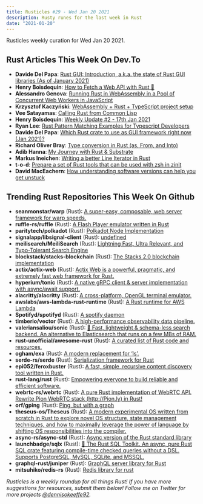 ```yaml
---
title: Rusticles #29 - Wed Jan 20 2021
description: Rusty runes for the last week in Rust
date: "2021-01-20"
---
```


Rusticles weekly curation for Wed Jan 20 2021.

## Rust Articles This Week On Dev.To

- **Davide Del Papa**: [Rust GUI: Introduction, a.k.a. the state of Rust GUI libraries (As of January 2021)](https://dev.to/davidedelpapa/rust-gui-introduction-a-k-a-the-state-of-rust-gui-libraries-as-of-january-2021-40gl)
- **Henry Boisdequin**: [How to Fetch a Web API with Rust 🦀](https://dev.to/hb/how-to-fetch-a-web-api-with-rust-1390)
- **Alessandro Genova**: [Running Rust in WebAssembly in a Pool of Concurrent Web Workers in JavaScript](https://dev.to/alesgenova/running-rust-in-webassembly-in-a-pool-of-concurrent-web-workers-in-javascript-51h9)
- **Krzysztof Kaczyński**: [WebAssembly + Rust + TypeScript project setup](https://dev.to/krzysztofkaczy9/webassembly-rust-typescript-project-setup-4gio)
- **Vee Satayamas**: [Calling Rust from Common Lisp](https://dev.to/veer66/calling-rust-from-common-lisp-45c5)
- **Henry Boisdequin**: [Weekly Update #2 - 17th Jan 2021](https://dev.to/hb/weekly-update-2-17th-jan-2021-354d)
- **Ryan Lee**: [Rust Pattern Matching Examples for Typescript Developers](https://dev.to/ryanleecode/rust-pattern-matching-examples-for-typescript-developers-158n)
- **Davide Del Papa**: [Which Rust crate to use as GUI framework right now (Jan 2021)?](https://dev.to/davidedelpapa/which-rust-crate-to-use-as-gui-framework-right-now-jan-2021-4opm)
- **Richard Oliver Bray**: [Type conversion in Rust (as, From, and Into)](https://dev.to/richardbray/type-conversion-in-rust-as-from-and-into-493l)
- **Adib Hanna**: [My Journey with Rust & Substrate](https://dev.to/adibhanna/my-journey-with-rust-substrate-42d3)
- **Markus Ineichen**: [Writing a better Line Iterator  in Rust](https://dev.to/mineichen/writing-a-better-line-iterator-in-rust-443m)
- **t-o-d**: [Prepare a set of Rust tools that can be used with zsh in zinit](https://dev.to/kamekuremaisuke/prepare-a-set-of-rust-tools-that-can-be-used-with-zsh-in-zinit-49ae)
- **David MacEachern**: [How understanding software versions can help you get unstuck](https://dev.to/davidmaceachern/how-understanding-sofware-versions-can-help-you-get-unstuck-33k7)

## Trending Rust Repositories This Week On Github

- **seanmonstar/warp** (Rust): [A super-easy, composable, web server framework for warp speeds.](https://github.com/seanmonstar/warp)
- **ruffle-rs/ruffle** (Rust): [A Flash Player emulator written in Rust](https://github.com/ruffle-rs/ruffle)
- **paritytech/polkadot** (Rust): [Polkadot Node Implementation](https://github.com/paritytech/polkadot)
- **signalapp/libsignal-client** (Rust): [undefined](https://github.com/signalapp/libsignal-client)
- **meilisearch/MeiliSearch** (Rust): [Lightning Fast, Ultra Relevant, and Typo-Tolerant Search Engine](https://github.com/meilisearch/MeiliSearch)
- **blockstack/stacks-blockchain** (Rust): [The Stacks 2.0 blockchain implementation](https://github.com/blockstack/stacks-blockchain)
- **actix/actix-web** (Rust): [Actix Web is a powerful, pragmatic, and extremely fast web framework for Rust.](https://github.com/actix/actix-web)
- **hyperium/tonic** (Rust): [A native gRPC client & server implementation with async/await support.](https://github.com/hyperium/tonic)
- **alacritty/alacritty** (Rust): [A cross-platform, OpenGL terminal emulator.](https://github.com/alacritty/alacritty)
- **awslabs/aws-lambda-rust-runtime** (Rust): [A Rust runtime for AWS Lambda](https://github.com/awslabs/aws-lambda-rust-runtime)
- **Spotifyd/spotifyd** (Rust): [A spotify daemon](https://github.com/Spotifyd/spotifyd)
- **timberio/vector** (Rust): [A high-performance observability data pipeline.](https://github.com/timberio/vector)
- **valeriansaliou/sonic** (Rust): [🦔 Fast, lightweight & schema-less search backend. An alternative to Elasticsearch that runs on a few MBs of RAM.](https://github.com/valeriansaliou/sonic)
- **rust-unofficial/awesome-rust** (Rust): [A curated list of Rust code and resources.](https://github.com/rust-unofficial/awesome-rust)
- **ogham/exa** (Rust): [A modern replacement for ‘ls’.](https://github.com/ogham/exa)
- **serde-rs/serde** (Rust): [Serialization framework for Rust](https://github.com/serde-rs/serde)
- **epi052/feroxbuster** (Rust): [A fast, simple, recursive content discovery tool written in Rust.](https://github.com/epi052/feroxbuster)
- **rust-lang/rust** (Rust): [Empowering everyone to build reliable and efficient software.](https://github.com/rust-lang/rust)
- **webrtc-rs/webrtc** (Rust): [A pure Rust implementation of WebRTC API. Rewrite Pion WebRTC stack (http://Pion.ly) in Rust!](https://github.com/webrtc-rs/webrtc)
- **orf/gping** (Rust): [Ping, but with a graph](https://github.com/orf/gping)
- **theseus-os/Theseus** (Rust): [A modern experimental OS written from scratch in Rust to explore novel OS structure, state management techniques, and how to maximally leverage the power of language by shifting OS responsibilities into the compiler.](https://github.com/theseus-os/Theseus)
- **async-rs/async-std** (Rust): [Async version of the Rust standard library](https://github.com/async-rs/async-std)
- **launchbadge/sqlx** (Rust): [🧰 The Rust SQL Toolkit. An async, pure Rust SQL crate featuring compile-time checked queries without a DSL. Supports PostgreSQL, MySQL, SQLite, and MSSQL.](https://github.com/launchbadge/sqlx)
- **graphql-rust/juniper** (Rust): [GraphQL server library for Rust](https://github.com/graphql-rust/juniper)
- **mitsuhiko/redis-rs** (Rust): [Redis library for rust](https://github.com/mitsuhiko/redis-rs)

_Rusticles is a weekly roundup for all things Rust! If you have more suggestions for resources, submit them below! Follow me on Twitter for more projects [@dennisokeeffe92](https://twitter.com/dennisokeeffe92)._
